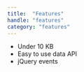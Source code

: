 ```yaml
---
title:  "Features"
handle: "features"
category: "features"
---
```

 - Under 10 KB
 - Easy to use data API
 - jQuery events
